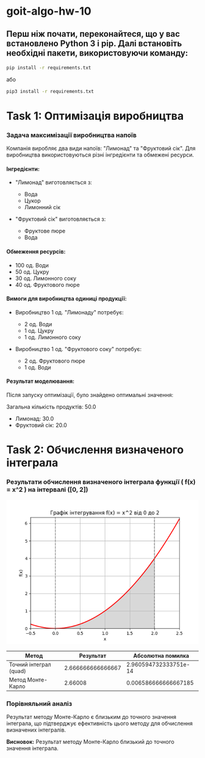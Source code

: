 # goit-algo-hw-10

## Перш ніж почати, переконайтеся, що у вас встановлено Python 3 і pip. Далі встановіть необхідні пакети, використовуючи команду:
```bash
pip install -r requirements.txt
```
або
```bash
pip3 install -r requirements.txt
```

# Task 1: Оптимізація виробництва

### Задача максимізації виробництва напоїв

Компанія виробляє два види напоїв: "Лимонад" та "Фруктовий сік". Для виробництва використовуються різні інгредієнти та обмежені ресурси.

#### Інгредієнти:

- "Лимонад" виготовляється з:
  - Вода
  - Цукор
  - Лимонний сік
  
- "Фруктовий сік" виготовляється з:
  - Фруктове пюре
  - Вода
  
#### Обмеження ресурсів:

- 100 од. Води
- 50 од. Цукру
- 30 од. Лимонного соку
- 40 од. Фруктового пюре

#### Вимоги для виробництва одиниці продукції:

- Виробництво 1 од. "Лимонаду" потребує:
  - 2 од. Води
  - 1 од. Цукру
  - 1 од. Лимонного соку
  
- Виробництво 1 од. "Фруктового соку" потребує:
  - 2 од. Фруктового пюре
  - 1 од. Води

#### Результат моделювання:

Після запуску оптимізації, було знайдено оптимальні значення:

Загальна кількість продуктів: 50.0

- Лимонад: 30.0
- Фруктовий сік: 20.0

# Task 2: Обчислення визначеного інтеграла

### Результати обчислення визначеного інтеграла функції \( f(x) = x^2 \) на інтервалі \([0, 2]\)

![task_2_integral_plot.png](public%2Ftask_2_integral_plot.png)

| Метод                 | Результат                 | Абсолютна помилка      |
|-----------------------|---------------------------|------------------------|
| Точний інтеграл (quad)| 2.666666666666667         | 2.960594732333751e-14  |
| Метод Монте-Карло     | 2.66008                   | 0.006586666666667185   |

### Порівняльний аналіз
Результат методу Монте-Карло є близьким до точного значення інтеграла, що підтверджує ефективність цього методу для обчислення визначених інтегралів.

**Висновок:** Результат методу Монте-Карло близький до точного значення інтеграла.

